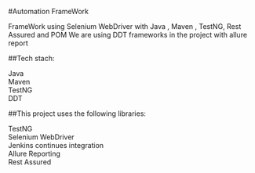 #Automation FrameWork

FrameWork using Selenium WebDriver with Java , Maven , TestNG, Rest Assured and POM We are using DDT frameworks in the project with allure report

##Tech stach:

Java  
Maven  
TestNG  
DDT  

##This project uses the following libraries:

TestNG  
Selenium WebDriver  
Jenkins continues integration  
Allure Reporting  
Rest Assured  